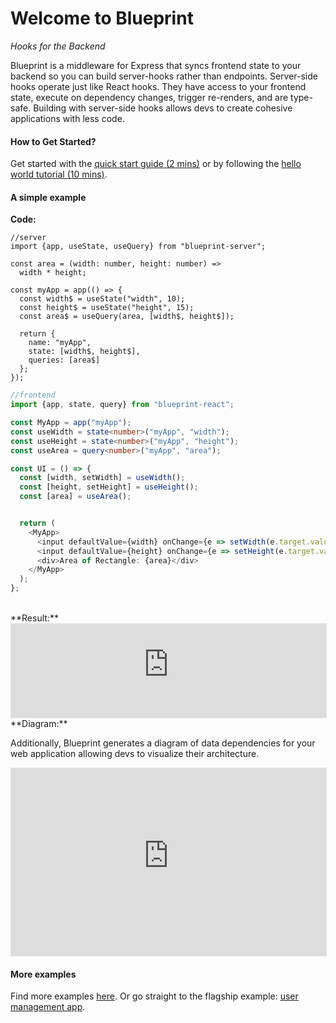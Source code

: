# Welcome to Blueprint
*Hooks for the Backend*

Blueprint is a middleware for Express that syncs frontend state to your backend so you can build server-hooks rather than endpoints. Server-side hooks operate just like React hooks. They have access to your frontend state, execute on dependency changes, trigger re-renders, and are type-safe. Building with server-side hooks allows devs to create cohesive applications with less code.

#### How to Get Started?

Get started with the [quick start guide (2 mins)](./quickStart.md) or by following the [hello world tutorial (10 mins)](./tutorial.md).

#### A simple example

**Code:**

```
//server
import {app, useState, useQuery} from "blueprint-server";

const area = (width: number, height: number) =>
  width * height;

const myApp = app(() => {
  const width$ = useState("width", 10);
  const height$ = useState("height", 15);
  const area$ = useQuery(area, [width$, height$]);

  return {
    name: "myApp",
    state: [width$, height$],
    queries: [area$]
  };
}); 
```

```typescript
//frontend
import {app, state, query} from "blueprint-react";

const MyApp = app("myApp");
const useWidth = state<number>("myApp", "width");
const useHeight = state<number>("myApp", "height");
const useArea = query<number>("myApp", "area");

const UI = () => {
  const [width, setWidth] = useWidth();
  const [height, setHeight] = useHeight();
  const [area] = useArea();


  return (
    <MyApp>
      <input defaultValue={width} onChange={e => setWidth(e.target.value)} />
      <input defaultValue={height} onChange={e => setHeight(e.target.value)} />
      <div>Area of Rectangle: {area}</div>
    </MyApp>
  );
};
```
<br />
**Result:**
<iframe src="https://rectangle-ui-7y67ff2sba-uc.a.run.app/myApp" frameBorder=0 style="background-color:#f8f8f8;border:1px solid #e1e4e5;width:100%;"></iframe>
<br />
**Diagram:**

Additionally, Blueprint generates a diagram of data dependencies for your web application allowing devs to visualize their architecture.
<iframe src="https://rectangle-ui-7y67ff2sba-uc.a.run.app/__blueprint__?sheet=myApp" frameBorder=0 width="100%" height="300px" style="background-color:#f8f8f8;border:1px solid #e1e4e5;width:100%;"></iframe>
<br />

#### More examples

Find more examples [here](./examples.md). Or go straight to the flagship example: [user management app](https://usermanagement-ui-7y67ff2sba-uc.a.run.app).
